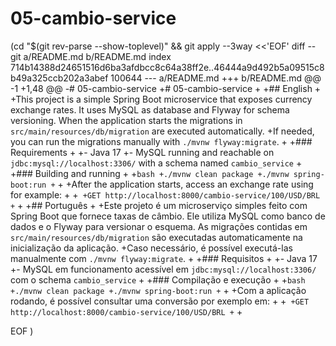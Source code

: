 # 05-cambio-service
 (cd "$(git rev-parse --show-toplevel)" && git apply --3way <<'EOF' 
diff --git a/README.md b/README.md
index 714b14388d24651516d6ba3afdbcc8c64a38ff2e..46444a9d492b5a09515c8b49a325ccb202a3abef 100644
--- a/README.md
+++ b/README.md
@@ -1 +1,48 @@
-# 05-cambio-service
+# 05-cambio-service
+
+## English
+
+This project is a simple Spring Boot microservice that exposes currency exchange rates. It uses MySQL as database and Flyway for schema versioning. When the application starts the migrations in `src/main/resources/db/migration` are executed automatically.
+If needed, you can run the migrations manually with `./mvnw flyway:migrate`.
+
+### Requirements
+
+- Java 17
+- MySQL running and reachable on `jdbc:mysql://localhost:3306/` with a schema named `cambio_service`
+
+### Building and running
+
+```bash
+./mvnw clean package
+./mvnw spring-boot:run
+```
+
+After the application starts, access an exchange rate using for example:
+
+```
+GET http://localhost:8000/cambio-service/100/USD/BRL
+```
+
+## Português
+
+Este projeto é um microserviço simples feito com Spring Boot que fornece taxas de câmbio. Ele utiliza MySQL como banco de dados e o Flyway para versionar o esquema. As migrações contidas em `src/main/resources/db/migration` são executadas automaticamente na inicialização da aplicação.
+Caso necessário, é possível executá-las manualmente com `./mvnw flyway:migrate`.
+
+### Requisitos
+
+- Java 17
+- MySQL em funcionamento acessível em `jdbc:mysql://localhost:3306/` com o schema `cambio_service`
+
+### Compilação e execução
+
+```bash
+./mvnw clean package
+./mvnw spring-boot:run
+```
+
+Com a aplicação rodando, é possível consultar uma conversão por exemplo em:
+
+```
+GET http://localhost:8000/cambio-service/100/USD/BRL
+```
+
 
EOF
)
